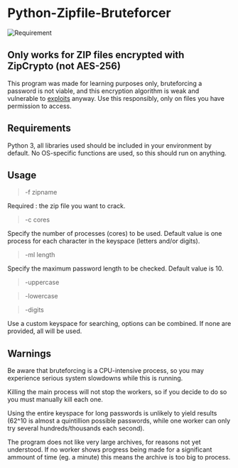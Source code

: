# Python-Zipfile-Bruteforcer

![Requirement](https://i.imgur.com/YgblCp8.png)

## Only works for ZIP files encrypted with ZipCrypto (not AES-256)
This program was made for learning purposes only, bruteforcing a password is not viable, and this encryption algorithm is weak and vulnerable to [exploits](https://blog.devolutions.net/2020/08/why-you-should-never-use-zipcrypto) anyway. Use this responsibly, only on files you have permission to access.

## Requirements
Python 3, all libraries used should be included in your environment by default. No OS-specific functions are used, so this should run on anything.
## Usage
>-f zipname

Required : the zip file you want to crack.
>-c cores

Specify the number of processes (cores) to be used. Default value is one process for each character in the keyspace (letters and/or digits).
>-ml length

Specify the maximum password length to be checked. Default value is 10.
>-uppercase

>-lowercase

>-digits

Use a custom keyspace for searching, options can be combined. If none are provided, all will be used.
## Warnings
Be aware that bruteforcing is a CPU-intensive process, so you may experience serious system slowdowns while this is running.

Killing the main process will not stop the workers, so if you decide to do so you must manually kill each one.

Using the entire keyspace for long passwords is unlikely to yield results (62^10 is almost a quintillion possible passwords, while one worker can only try several hundreds/thousands each second).

The program does not like very large archives, for reasons not yet understood. If no worker shows progress being made for a significant ammount of time (eg. a minute) this means the archive is too big to process. 